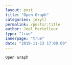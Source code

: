 ```yaml
---
layout: post
title: "Open Graph"
categories: jekyll
permalink: /posts/:title
author: Joel Martelleur
type: "true"
innerpage: "true"
date: "2019-11-13 17:00:00" 
---
```


```
Open Graph

```